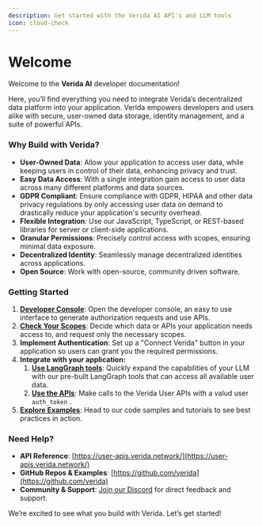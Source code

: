 ```yaml
---
description: Get started with the Verida AI API's and LLM tools
icon: cloud-check
---
```


# Welcome

Welcome to the **Verida AI** developer documentation!

Here, you’ll find everything you need to integrate Verida’s decentralized data platform into your application. Verida empowers developers and users alike with secure, user-owned data storage, identity management, and a suite of powerful APIs.

### Why Build with Verida?

* **User-Owned Data**: Allow your application to access user data, while keeping users in control of their data, enhancing privacy and trust.
* **Easy Data Access**: With a single integration gain access to user data across many different platforms and data sources.
* **GDPR Compliant**: Ensure compliance with GDPR, HIPAA and other data privacy regulations by only accessing user data on demand to drastically reduce your application's security overhead.
* **Flexible Integration**: Use our JavaScript, TypeScript, or REST-based libraries for server or client-side applications.
* **Granular Permissions**: Precisely control access with scopes, ensuring minimal data exposure.
* **Decentralized Identity**: Seamlessly manage decentralized identities across applications.
* **Open Source**: Work with open-source, community driven software.&#x20;

### Getting Started

1. [**Developer Console**](https://admin.verida.ai/): Open the developer console, an easy to use interface to generate authorization requests and use APIs.
2. [**Check Your Scopes**](getting-started/scopes.md): Decide which data or APIs your application needs access to, and request only the necessary scopes.
3. **Implement Authentication**: Set up a "Connect Verida" button in your application so users can grant you the required permissions.
4. **Integrate with your application:**
   1. [**Use LangGraph tools**](integrations/langgraph.md): Quickly expand the capabilities of your LLM with our pre-built LangGraph tools that can access all available user data.
   2. [**Use the APIs**](data-apis/overview.md): Make calls to the Verida User APIs with a valud user `auth_token` .
5. [**Explore Examples**](getting-started/example-apps.md): Head to our code samples and tutorials to see best practices in action.

### Need Help?

* **API Reference**: [https://user-apis.verida.network/](https://user-apis.verida.network/)
* **GitHub Repos & Examples**: [https://github.com/verida](https://github.com/verida)
* **Community & Support**: [Join our Discord](https://discord.verida.io/) for direct feedback and support.

We’re excited to see what you build with Verida. Let’s get started!
